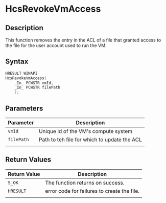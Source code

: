 # HcsRevokeVmAccess

## Description

This function removes the entry in the ACL of a file that granted access to the file for the user account used to run the VM.

## Syntax

```Cpp
HRESULT WINAPI
HcsRevokeVmAccess(
    _In_ PCWSTR vmId,
    _In_ PCWSTR filePath
    );
```

## Parameters

|Parameter     |Description|
|---|---|
|`vmId`| Unique Id of the VM's compute system|
|`filePath`| Path to teh file for which to update the ACL|
|    |    |

## Return Values

|Return Value | Description|
|---|---|
|`S_OK` | The function returns on success.|
|`HRESULT` | error code for failures to create the file.|
|    |    |
